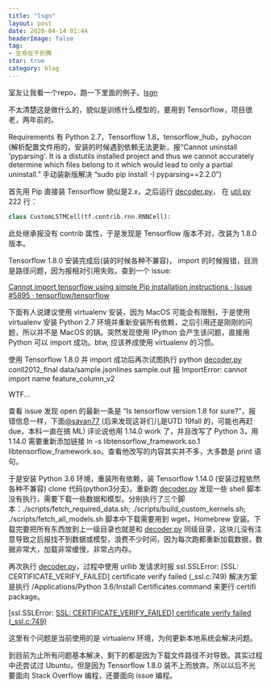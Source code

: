 ```yaml
---
title: "lsgn"
layout: post
date: 2020-04-14 01:44
headerImage: false
tag:
- 生命在于折腾
star: true
category: blog
---
```




室友让我看一个repo，跑一下里面的例子。[lsgn](https://github.com/luheng/lsgn)

不太清楚这是做什么的，貌似是训练什么模型的，要用到 Tensorflow，项目很老，两年前的。

Requirements 有 Python 2.7，Tensorflow 1.8，tensorflow_hub，pyhocon (解析配置文件用的，安装的时候遇到依赖无法更新，报“Cannot uninstall 'pyparsing'. It is a distutils installed project and thus we cannot accurately determine which files belong to it which would lead to only a partial uninstall.” 手动装新版解决 “sudo pip install -I pyparsing==2.2.0”)

首先用 Pip 直接装 Tensorflow 貌似是2.x，之后运行 [decoder.py](http://decoder.py)， 在 [util.py](http://util.py) 222 行：

```python
class CustomLSTMCell(tf.contrib.rnn.RNNCell):
```

此处继承报没有 contrib 属性，于是发现是 Tensorflow 版本不对，改装为 1.8.0 版本。

Tensorflow 1.8.0 安装完成后(装的时候各种不兼容)， import 的时候报错，目测是路径问题，因为报相对引用失败。查到一个 issue:

[Cannot import tensorflow using simple Pip installation instructions · Issue #5895 · tensorflow/tensorflow](https://github.com/tensorflow/tensorflow/issues/5895)

下面有人说建议使用 virtualenv 安装，因为 MacOS 可能会有限制，于是使用 virtualenv 安装 Python 2.7 环境并重新安装所有依赖，之后引用还是刚刚的问题，所以并不是 MacOS 的锅。突然发现使用 IPython 会产生该问题，直接用 Python 可以 import 成功。btw, 应该养成使用 virtualenv 的习惯。

使用 Tensorflow 1.8.0 并 import 成功后再次试图执行 python [decoder.py](http://decoder.py/) conll2012_final data/sample.jsonlines sample.out 报 ImportError: cannot import name feature_column_v2

WTF...

查看 issue 发现 open 的最新一条是 “Is tensorflow version 1.8 for sure?”，报错信息一样，下面[@savan77](https://github.com/savan77) (后来发现这哥们儿是UTD 19fall 的，可能也再赶 due，本科一直在搞 ML) 评论说他用 1.14.0 work 了，并且改写了 Python 3，用 1.14.0 需要重新添加链接 ln -s libtensorflow_framework.so.1 libtensorflow_framework.so。查看他改写的内容其实并不多，大多数是 print 语句。

于是安装 Python 3.6 环境，重装所有依赖，装 Tensorflow 1.14.0 (安装过程依然各种不兼容) clone 代码(python3分支)。重新跑 [decoder.py](http://decoder.py) 发现一些 shell 脚本没有执行，需要下载一些数据和模型。分别执行了三个脚本：./scripts/fetch_required_data.sh; ./scripts/build_custom_kernels.sh; ./scripts/fetch_all_models.sh 脚本中下载需要用到 wget，Homebrew 安装。下载完要把所有东西放到上一级目录也就是和 [decoder.py](http://decoder.py) 同级目录，这块儿没有注意导致之后报找不到数据或模型，浪费不少时间，因为每次跑都重新加载数据，数据非常大，加载非常缓慢，非常占内存。

再次执行 [decoder.py](http://decoder.py)，过程中使用 urllib 发请求时报 ssl.SSLError: [SSL: CERTIFICATE_VERIFY_FAILED] certificate verify failed (_ssl.c:749) 解决方案是执行 /Applications/Python 3.6/Install Certificates.command 来更行 certifi package。

[ssl.SSLError: [SSL: CERTIFICATE_VERIFY_FAILED\] certificate verify failed (_ssl.c:749)](https://stackoverflow.com/questions/41691327/ssl-sslerror-ssl-certificate-verify-failed-certificate-verify-failed-ssl-c)

这里有个问题是当前使用的是 virtualenv 环境，为何更新本地系统会解决问题。

到目前为止所有问题基本解决，剩下的都是因为下载文件路径不对导致。其实过程中还尝试过 Ubuntu，但是因为 Tensorflow 1.8.0 装不上而放弃。所以以后不光要面向 Stack Overflow 编程，还要面向 issue 编程。